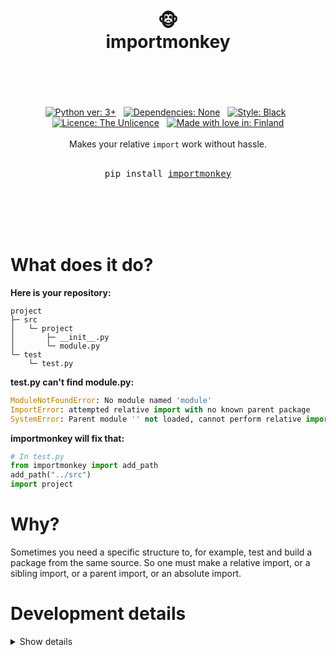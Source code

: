 <div align="center">
    <h1>
        <br>
        🐵
        <br>
        importmonkey
        <br>
        <br>
    </h1>
    <br>
    <br>
    <a href="https://www.python.org/"><img src="https://img.shields.io/badge/Python-3.12.0-blue?logo=python&logoColor=white" alt="Python ver: 3+"/></a>
    &nbsp;
    <a href="https://www.python.org/"><img src="https://img.shields.io/badge/Dependencies-None-blue" alt="Dependencies: None"/></a>
    &nbsp;
    <a href="https://github.com/psf/black"><img src="https://img.shields.io/badge/Style-black-000000" alt="Style: Black"/></a>
    &nbsp;
    <a href="https://choosealicense.com/licenses/unlicense/"><img src="https://img.shields.io/badge/Licence-The_Unlicence-purple" alt="Licence: The Unlicence"/></a>
    &nbsp;
    <a href="https://en.wikipedia.org/wiki/Finland/"><img src="https://img.shields.io/badge/Made_with_%E2%9D%A4%20in-Finland-blue" alt="Made with love in: Finland"/></a>
    <br>
    <br>
    Makes your relative <code>import</code> work without hassle.
    <br>
    <br>
    <pre>pip install <a href="https://github.com/hirsimaki-markus/importmonkey">importmonkey</a></pre>
    <br>
    <br>
    <br>
    <br>
</div>





# What does it do?
**Here is your repository:**
```
project
├─ src
│   └─ project
│       ├─ __init__.py
│       └─ module.py
└─ test
    └─ test.py
```

**test.py can't find module.py:**
```python
ModuleNotFoundError: No module named 'module'
ImportError: attempted relative import with no known parent package
SystemError: Parent module '' not loaded, cannot perform relative import
```

**importmonkey will fix that:**

```python
# In test.py
from importmonkey import add_path
add_path("../src")
import project
```

# Why?
Sometimes you need a specific structure to, for example, test and build a package from the same source. So one must make
a relative import, or a sibling import, or a parent import, or an absolute import.


# Development details
<details><summary>Show details</summary>

  **Linting**
  ```bash
  importmonkey$ black .
  importmonkey$ flake8 src/ test/
  ```

  **Testing**
  ```bash
  importmonkey$ python test/run_test_suite.py
  ```

  **Building**
  ```
  coming soon
  ```

  **Releasing**
  ```
  coming soon
  ```

</details>

